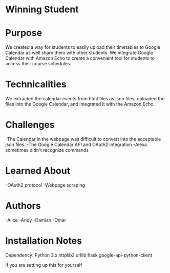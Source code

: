 # Winning Student
# Purpose
  We created a way for students to easily upload their timetables to Google Calendar as well share them with other students. We integrate Google Calendar with Amazon Echo to create a convenient tool for students to access their course schedules.
  
# Technicalities
  We extracted the calendar events from html files as json files, uploaded the files into the Google Calendar, and integrated it with the Amazon Echo.
  
# Challenges
  -The Calendar in the webpage was difficult to convert into the acceptable json files. 
  -The Google Calendar API and OAuth2 integration
  -Alexa sometimes didn't recognize commands
  
# Learned About
  -OAuth2 protocol
  -Webpage scraping
  
# Authors
  -Alice
  -Andy
  -Damian
  -Omar
  
# Installation Notes
Dependency:
Python 3.x
httplib2
urllib
flask
google-api-python-client

If you are setting up this for yourself
